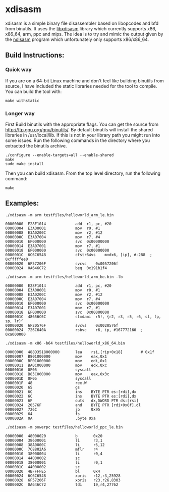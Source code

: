 xdisasm
=======

xdisasm is a simple binary file disassembler based on libopcodes and bfd from binutils. It uses the [libxdisasm](http://github.com/acama/libxdisasm) library which currently supports x86, x86_64, arm, ppc and mips. The idea is to try and mimic the output given by the [ndisasm](http://www.nasm.us/doc/nasmdoca.html) program which unfortunately only supports x86/x86_64.

Build Instructions:
-------------------
### Quick way
If you are on a 64-bit Linux machine and don't feel like building binutils from source, I have included the static libraries needed for the tool to compile. You can build the tool with:
```
make withstatic
```
### Longer way
First Build binutils with the appropriate flags. You can get the source from http://ftp.gnu.org/gnu/binutils/. By default binutils will install the shared libraries in /usr/local/lib. If this is not in your library path you might run into some issues. Run the following commands in the directory where you extracted the binutils archive.
```
./configure --enable-targets=all --enable-shared
make
sudo make install
```
Then you can build xdisasm. From the top level directory, run the following command:
```
make
```

Examples:
---------
```
./xdisasm -m arm testfiles/helloworld_arm_le.bin

00000000  E28F1014             add	r1, pc, #20
00000004  E3A00001             mov	r0, #1
00000008  E3A0200C             mov	r2, #12
0000000C  E3A07004             mov	r7, #4
00000010  EF000000             svc	0x00000000
00000014  E3A07001             mov	r7, #1
00000018  EF000000             svc	0x00000000
0000001C  6C6C6548             cfstr64vs	mvdx6, [ip], #-288	; 0xfffffee0
00000020  6F57206F             svcvs	0x0057206f
00000024  0A646C72             beq	0x191b1f4
```
```
./xdisasm -m arm testfiles/helloworld_arm_be.bin -lb

00000000  E28F1014             add	r1, pc, #20
00000004  E3A00001             mov	r0, #1
00000008  E3A0200C             mov	r2, #12
0000000C  E3A07004             mov	r7, #4
00000010  EF000000             svc	0x00000000
00000014  E3A07001             mov	r7, #1
00000018  EF000000             svc	0x00000000
0000001C  48656C6C             stmdami	r5!, {r2, r3, r5, r6, sl, fp, sp, lr}^
00000020  6F20576F             svcvs	0x0020576f
00000024  726C640A             rsbvc	r6, ip, #167772160	; 0xa000000
```
```
./xdisasm -m x86 -b64 testfiles/helloworld_x86_64.bin

00000000  488D3518000000       lea    rsi,[rip+0x18]        # 0x1f
00000007  B801000000           mov    eax,0x1
0000000C  BF01000000           mov    edi,0x1
00000011  BA0C000000           mov    edx,0xc
00000016  0F05                 syscall 
00000018  B83C000000           mov    eax,0x3c
0000001D  0F05                 syscall 
0000001F  48                   rex.W
00000020  65                   gs
00000021  6C                   ins    BYTE PTR es:[rdi],dx
00000022  6C                   ins    BYTE PTR es:[rdi],dx
00000023  6F                   outs   dx,DWORD PTR ds:[rsi]
00000024  20576F               and    BYTE PTR [rdi+0x6f],dl
00000027  726C                 jb     0x95
00000029  64                   fs
0000002A  0A                   .byte 0xa
```
```
./xdisasm -m powerpc testfiles/helloworld_ppc_le.bin

00000000  48000020             b       0x20
00000004  38600001             li      r3,1
00000008  38A0000C             li      r5,12
0000000C  7C8802A6             mflr    r4
00000010  38000004             li      r0,4
00000014  44000002             sc      
00000018  38000001             li      r0,1
0000001C  44000002             sc      
00000020  4BFFFFE5             bl      0x4
00000024  6C6C6548             xoris   r12,r3,25928
00000028  6F57206F             xoris   r23,r26,8303
0000002C  0A646C72             tdi     19,r4,27762
```
